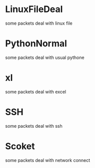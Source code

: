 # LinuxFileDeal
some packets deal with linux file

# PythonNormal
some packets deal with usual pythone

# xl
some packets deal with excel

# SSH
some packets deal with ssh

# Scoket
some packets deal with network connect